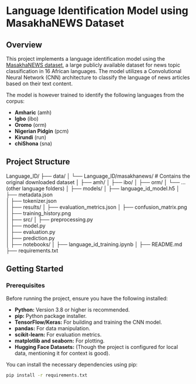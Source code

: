 # Language Identification Model using MasakhaNEWS Dataset

## Overview

This project implements a language identification model using the [MasakhaNEWS dataset](https://huggingface.co/datasets/masakhane/masakhanews), a large publicly available dataset for news topic classification in 16 African languages. The model utilizes a Convolutional Neural Network (CNN) architecture to classify the language of news articles based on their text content.


The model is however trained to identify the following languages from the corpus:

- **Amharic** (amh)
- **Igbo** (ibo)
- **Oromo** (orm)
- **Nigerian Pidgin** (pcm)
- **Kirundi**  (run)
- **chiShona**  (sna)


## Project Structure

Language_ID/
├── data/
│   └── Language_ID/masakhanews/  # Contains the original downloaded dataset
│       ├── amh/
│       ├── ibo/
│       ├── orm/
│       └── ... (other language folders)
│
├── models/
│   ├── language_id_model.h5
│   ├── metadata.json         
│   ├── tokenizer.json   
│
├── results/
│   ├── evaluation_metrics.json 
│   ├── confusion_matrix.png 
│   ├── training_history.png    
│
├── src/
│   ├── preprocessing.py  
│   ├── model.py          
│   ├── evaluation.py     
│   ├── prediction.py  
│
├── notebooks/
│   ├── language_id_training.ipynb
│
├── README.md    
├── requirements.txt 


## Getting Started

### Prerequisites

Before running the project, ensure you have the following installed:

* **Python:** Version 3.8 or higher is recommended.
* **pip:** Python package installer.
* **TensorFlow/Keras:** For building and training the CNN model.
* **pandas:** For data manipulation.
* **scikit-learn:** For evaluation metrics.
* **matplotlib and seaborn:** For plotting.
* **Hugging Face Datasets:** (Though the project is configured for local data, mentioning it for context is good).


You can install the necessary dependencies using pip:

```bash
pip install -r requirements.txt


